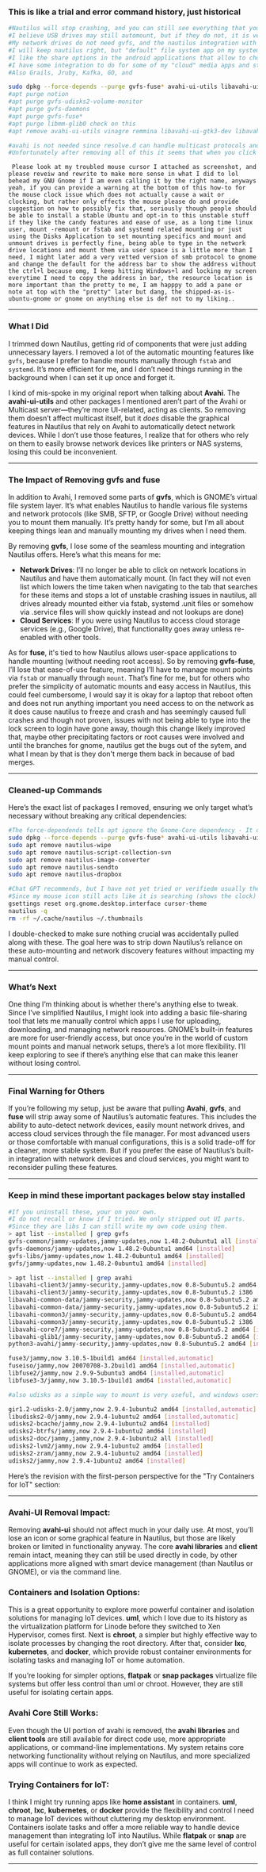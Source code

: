  
 
 ### This is like a trial and error command history, just historical
 ```bash
 #Nautilus will stop crashing, and you can still see everything that you have mounted
 #I believe USB drives may still automount, but if they do not, it is very easy.
 #My network drives do not need gvfs, and the nautilus integration with the protocols is not needed.
 #I will keep nautilus right, but "default" file system app on my system will start aligning with how android does it.
 #I like the share options in the android applications that allow to choose an app at the time of upload or download or share.
 #I have some integration to do for some of my "cloud" media apps and stuff that removes a lot of work away from nautilus.
 #Also Grails, Jruby, Kafka, GO, and
 
 sudo dpkg --force-depends --purge gvfs-fuse* avahi-ui-utils libavahi-ui-gtk3-dev libavahi-ui-gtk3-0
 #apt purge notion
 #apt purge gvfs-udisks2-volume-monitor
 #apt purge gvfs-daemons
 #apt purge gvfs-fuse*
 #apt purge libmm-glib0 check on this
 #apt remove avahi-ui-utils vinagre remmina libavahi-ui-gtk3-dev libavahi-ui-gtk3-0

 #avahi is not needed since resolve.d can handle multicast protocols and the added features it gives nautilus are not that useful.
 #Unfortunately after removing all of this it seems that when you click on the  "+ Other Locations" It shows all the correct drive listingings but seems that it is a bug that the mouse cursor still shows the clock like it is waiting for something which I am pretty sure is what is be removed here that is normally loading here, but at least it does not crash, and since I write .service files and load before and after conditions to ensure anything I place within fstab loads in the correct order if it is dependent on any services like Network, NBD, and DNS or dependent on another drive being loaded my files in /etc/fstab and /etc/systemd/system/ *.service excetera, wan might be more locations which I would like to know where else I might of put those other scripts based on the normal locations for them, not sure there is like .module or other type of file name which is the .unit or something like that an where those might be, I know on some of my services I don't have them setup in the best way possible but at least I can start them from systemctl. Anyways what is the trouble here is want to get rid of the clock on the mouse cursor, it seems to do nothing and is not an issue, more of an annoyance, at least it does not crash or have trouble with the part of nautilus that I have said to remove above, oh, and also since I did not write those correctly and they need to force remove without removing other things that supposedly have dependency on them, please rewrite that, nautilus has feature that use these, but is not dependent on them it is only soft dependent and listed in it's dependencies and indeed a simple fix which I am trying to come up with or learn how to do can fix the one little annoyance making this change causes, overall, this changes makes my Gnome Based Ubuntu 22.04 LTS Extremely More Stable, in combination with removing the System DNSMasq instance that clashes..
```
```text
 Please look at my troubled mouse cursor I attached as screenshot, and please reveiw and rewrite to make more sense in what I did to lol behead my GNU Gnome if I am even calling it by the right name, anyways yeah, if you can provide a warning at the bottom of this how-to for the mouse clock issue which does not actually cause a wait or clocking, but rather only effects the mouse please do and provide suggestion on how to possibly fix that, seriously though people should be able to install a stable Ubuntu and opt-in to this unstable stuff if they like the candy features and ease of use, as a long time linux user, mount -remount or fstab and systemd related mounting or just using the Disks Application to set mounting specifics and mount and unmount drives is perfectly fine, being able to type in the network drive locations and mount them via user space is a little more than I need, I might later add a very vetted version of smb protocol to gnome and change the default for the address bar to show the address without the ctrl+l because omg, I keep hitting Windows+l and locking my screen everytime I need to copy the address in bar, the resource location is more important than the pretty to me, I am happpy to add a pane or note at top with the "pretty" later but dang, the shipped-as-is-ubuntu-gnome or gnome on anything else is def not to my liking..

```

---

### What I Did

I trimmed down Nautilus, getting rid of components that were just adding unnecessary layers. I removed a lot of the automatic mounting features like `gvfs`, because I prefer to handle mounts manually through `fstab` and `systemd`. It’s more efficient for me, and I don’t need things running in the background when I can set it up once and forget it.

I kind of mis-spoke in my original report when talking about **Avahi**. The **avahi-ui-utils** and other packages I mentioned aren’t part of the Avahi or Multicast server—they’re more UI-related, acting as clients. So removing them doesn’t affect multicast itself, but it *does* disable the graphical features in Nautilus that rely on Avahi to automatically detect network devices. While I don’t use those features, I realize that for others who rely on them to easily browse network devices like printers or NAS systems, losing this could be inconvenient.

---

### The Impact of Removing gvfs and fuse

In addition to Avahi, I removed some parts of **gvfs**, which is GNOME’s virtual file system layer. It’s what enables Nautilus to handle various file systems and network protocols (like SMB, SFTP, or Google Drive) without needing you to mount them manually. It’s pretty handy for some, but I’m all about keeping things lean and manually mounting my drives when I need them.

By removing **gvfs**, I lose some of the seamless mounting and integration Nautilus offers. Here’s what this means for me:
- **Network Drives**: I’ll no longer be able to click on network locations in Nautilus and have them automatically mount. (In fact they will not even list which lowers the time taken when navigating to the tab that searches for these items and stops a lot of unstable crashing issues in nautilus, all drives already mounted either via fstab, systemd .unit files or somehow via .service files will show quickly instead and not lookups are done)
- **Cloud Services**: If you were using Nautilus to access cloud storage services (e.g., Google Drive), that functionality goes away unless re-enabled with other tools.

As for **fuse**, it's tied to how Nautilus allows user-space applications to handle mounting (without needing root access). So by removing **gvfs-fuse**, I’ll lose that ease-of-use feature, meaning I’ll have to manage mount points via `fstab` or manually through `mount`. That’s fine for me, but for others who prefer the simplicity of automatic mounts and easy access in Nautilus, this could feel cumbersome, I would say it is okay for a laptop that reboot often and does not run anything important you need access to on the network as it does cause nautilus to freeze and crash and has seemingly caused full crashes and though not proven, issues with not being able to type into the lock screen to login have gone away, though this change likely improved that, maybe other precipitating factors or root causes were involved and until the branches for gnome, nautilus get the bugs out of the sytem, and what I mean by that is they don't merge them back in because of bad merges.

---

### Cleaned-up Commands

Here’s the exact list of packages I removed, ensuring we only target what’s necessary without breaking any critical dependencies:


```bash
#The force-dependends tells apt ignore the Gnome-Core dependency - It does no harm, so I leap with unwavering arms -lol.
sudo dpkg --force-depends --purge gvfs-fuse* avahi-ui-utils libavahi-ui-gtk3-dev libavahi-ui-gtk3-0
sudo apt remove nautilus-wipe
sudo apt remove nautilus-script-collection-svn
sudo apt remove nautilus-image-converter
sudo apt remove nautilus-sendto
sudo apt remove nautilus-dropbox

```

```bash
#Chat GPT recommends, but I have not yet tried or verifiedm usually these gsettings it thinks exist, do not at all exist, ill update later.
#Since my mouse icon still acts like it is searching (shows the clock) but obviously functions perfectly, and nautilus is not waiting, these commands might correct that, but I have my doubts. (Indeed I have tried and to no luck, nautilus doesnt have any scripts to edit, ill need a modified .so to fix the mouse wait icon)
gsettings reset org.gnome.desktop.interface cursor-theme
nautilus -q
rm -rf ~/.cache/nautilus ~/.thumbnails
```

I double-checked to make sure nothing crucial was accidentally pulled along with these. The goal here was to strip down Nautilus’s reliance on these auto-mounting and network discovery features without impacting my manual control.

---

### What’s Next

One thing I’m thinking about is whether there's anything else to tweak. Since I’ve simplified Nautilus, I might look into adding a basic file-sharing tool that lets me manually control which apps I use for uploading, downloading, and managing network resources. GNOME’s built-in features are more for user-friendly access, but once you’re in the world of custom mount points and manual network setups, there’s a lot more flexibility. I’ll keep exploring to see if there’s anything else that can make this leaner without losing control.

---

### Final Warning for Others

If you’re following my setup, just be aware that pulling **Avahi**, **gvfs**, and **fuse** will strip away some of Nautilus’s automatic features. This includes the ability to auto-detect network devices, easily mount network drives, and access cloud services through the file manager. For most advanced users or those comfortable with manual configurations, this is a solid trade-off for a cleaner, more stable system. But if you prefer the ease of Nautilus’s built-in integration with network devices and cloud services, you might want to reconsider pulling these features.

---

### Keep in mind these important packages below stay installed

```bash
#If you uninstall these, your on your own.
#I do not recall or know if I tried. We only stripped out UI parts.
#Since they are libs I can still write my own code using them.
> apt list --installed | grep gvfs
gvfs-common/jammy-updates,jammy-updates,now 1.48.2-0ubuntu1 all [installed]
gvfs-daemons/jammy-updates,now 1.48.2-0ubuntu1 amd64 [installed]
gvfs-libs/jammy-updates,now 1.48.2-0ubuntu1 amd64 [installed]
gvfs/jammy-updates,now 1.48.2-0ubuntu1 amd64 [installed]

> apt list --installed | grep avahi
libavahi-client3/jammy-security,jammy-updates,now 0.8-5ubuntu5.2 amd64 [installed,automatic]
libavahi-client3/jammy-security,jammy-updates,now 0.8-5ubuntu5.2 i386 [installed,automatic]
libavahi-common-data/jammy-security,jammy-updates,now 0.8-5ubuntu5.2 amd64 [installed,automatic]
libavahi-common-data/jammy-security,jammy-updates,now 0.8-5ubuntu5.2 i386 [installed,automatic]
libavahi-common3/jammy-security,jammy-updates,now 0.8-5ubuntu5.2 amd64 [installed,automatic]
libavahi-common3/jammy-security,jammy-updates,now 0.8-5ubuntu5.2 i386 [installed,automatic]
libavahi-core7/jammy-security,jammy-updates,now 0.8-5ubuntu5.2 amd64 [installed,auto-removable]
libavahi-glib1/jammy-security,jammy-updates,now 0.8-5ubuntu5.2 amd64 [installed,automatic]
python3-avahi/jammy-security,jammy-updates,now 0.8-5ubuntu5.2 amd64 [installed]

fuse3/jammy,now 3.10.5-1build1 amd64 [installed,automatic]
fuseiso/jammy,now 20070708-3.2build1 amd64 [installed,automatic]
libfuse2/jammy,now 2.9.9-5ubuntu3 amd64 [installed,automatic]
libfuse3-3/jammy,now 3.10.5-1build1 amd64 [installed,automatic]

#also udisks as a simple way to mount is very useful, and windows users would feel kinda at home. It lacks fuse, and the plug-n-play for usb, but it can mount for you. You do have to place your creds in the box to complete though. Please know that many applications have a focus issue with the creds box and you cannot complete the creds, it was fixed at one point on ubuntu 22.04 and I do not recall at what version or package, then they updated and I think had accidentally merged an old bug back in, and then fixed again, and then somehow at one point has found a middle ground, meaning it is fixed, but it is optional if the new UI components are using the corrected version or the broken version, guessing somehow old version still needed, this is observation only as it is not happening everywhere, its just whatever gtk app calls the authentication screen. I am pretty sure I can fully replace this with the PAM, Kuberos UI interface, though I am afraid of locking myself out and messing with it. Also not sure if there is a gtk version.

gir1.2-udisks-2.0/jammy,now 2.9.4-1ubuntu2 amd64 [installed,automatic]
libudisks2-0/jammy,now 2.9.4-1ubuntu2 amd64 [installed,automatic]
udisks2-bcache/jammy,now 2.9.4-1ubuntu2 amd64 [installed]
udisks2-btrfs/jammy,now 2.9.4-1ubuntu2 amd64 [installed]
udisks2-doc/jammy,jammy,now 2.9.4-1ubuntu2 all [installed]
udisks2-lvm2/jammy,now 2.9.4-1ubuntu2 amd64 [installed]
udisks2-zram/jammy,now 2.9.4-1ubuntu2 amd64 [installed]
udisks2/jammy,now 2.9.4-1ubuntu2 amd64 [installed]

```

Here’s the revision with the first-person perspective for the "Try Containers for IoT" section:

---

### Avahi-UI Removal Impact:
Removing **avahi-ui** should not affect much in your daily use. At most, you’ll lose an icon or some graphical feature in Nautilus, but those are likely broken or limited in functionality anyway. The core **avahi libraries** and **client** remain intact, meaning they can still be used directly in code, by other applications more aligned with smart device management (than Nautilus or GNOME), or via the command line.

### Containers and Isolation Options:
This is a great opportunity to explore more powerful container and isolation solutions for managing IoT devices. **uml**, which I love due to its history as the virtualization platform for Linode before they switched to Xen Hypervisor, comes first. Next is **chroot**, a simpler but highly effective way to isolate processes by changing the root directory. After that, consider **lxc**, **kubernetes**, and **docker**, which provide robust container environments for isolating tasks and managing IoT or home automation.

If you’re looking for simpler options, **flatpak** or **snap packages** virtualize file systems but offer less control than uml or chroot. However, they are still useful for isolating certain apps.

### Avahi Core Still Works:
Even though the UI portion of avahi is removed, the **avahi libraries** and **client tools** are still available for direct code use, more appropriate applications, or command-line implementations. My system retains core networking functionality without relying on Nautilus, and more specialized apps will continue to work as expected.

### Trying Containers for IoT:
I think I might try running apps like **home assistant** in containers. **uml**, **chroot**, **lxc**, **kubernetes**, or **docker** provide the flexibility and control I need to manage IoT devices without cluttering my desktop environment. Containers isolate tasks and offer a more reliable way to handle device management than integrating IoT into Nautilus. While **flatpak** or **snap** are useful for certain isolated apps, they don’t give me the same level of control as full container solutions.

---
